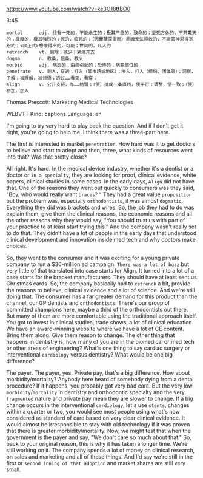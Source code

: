 https://www.youtube.com/watch?v=ke3O18ttBO0

3:45

```
mortal      adj. 终有一死的，不能永生的；极其严重的，致命的；至死方休的，不共戴天的；极度的，极其强烈的；死的，临死的；（因罪孽深重而）灵魂无法得救的，不能蒙神恩得宽恕的；<非正式>想像得出的，可能；世间的，凡人的
retrench    vt. 删除；减少；紧缩开支
dogma       n. 教条，信条，教义
morbid      adj. 病态的；由病引起的；恐怖的；病变部位的  
penetrate   v. 刺入，穿透；打入（某市场或地区）；渗入，打入（组织、团体等）；洞察，了解；被理解，被领悟；透过……看见，看穿；  
align       v. 公开支持，与……结盟；（使）排成一条直线，使平行；调整，使一致；（使）参加，加入     
```

Thomas Prescott: Marketing Medical Technologies

WEBVTT Kind: captions Language: en 

I'm going to try very hard to play back the question. And if I don't get it right, you're going to help me. I think there was a three-part here. 

The first is interested in market `penetration`. How hard was it to get doctors to believe and start to adopt and then, three, what kinds of resources went into that? Was that pretty close? 

All right. It's hard. In the medical device industry, whether it's a dentist or a doctor or `in a specialty`, they are looking for proof, clinical evidence, white papers, clinical studies in some cases. In the early days, `Align` did not have that. One of the reasons they went out quickly to consumers was they said, "Boy, who would really want `braces`? " They had a great value `proposition` but the problem was, especially `orthodontists`, it was almost `dogmatic`. Everything they did was brackets and wires. So, the job they had to do was explain them, give them the clinical reasons, the economic reasons and all the other reasons why they would say, "You should trust us with part of your practice to at least start trying this." And the company wasn't really set to do that. They didn't have a lot of people in the early days that understood clinical development and innovation inside med tech and why doctors make choices. 

So, they went to the consumer and it was exciting for a young private company to run a $30-million ad campaign. `There was a lot of buzz` but very little of that translated into case starts for Align. It turned into a lot of a case starts for the bracket manufacturers. They should have at least sent us Christmas cards. So, the company basically had to `retrench` a bit, provide the reasons to believe, clinical evidence and a lot of science. And we're still doing that. The consumer has a far greater demand for this product than the channel, our GP dentists and `orthodontists`. There's our group of committed champions here, maybe a third of the orthodontists out there. But many of them are more comfortable using the traditional approach itself. You got to invest in clinical studies, trade shows, a lot of clinical education. We have an award-winning website where we have a lot of CE content. Bring them along. Give them reason to change. The other thing that happens in dentistry is, how many of you are in the biomedical or med tech or other areas of engineering? What's one thing to say cardiac surgery or interventional `cardiology` versus dentistry? What would be one big difference? 

The payer. The payer, yes. Private pay, that's a big difference. How about morbidity/mortality? Anybody here heard of somebody dying from a dental procedure? If it happens, you probably got very bad care. But the very low `morbidity`/`mortality` in dentistry and orthodontic specialty and the very `fragmented` nature and private pay mean they are slower to change. If a big change occurs in the interventional `cardiology`, let's use `stents`, changes within a quarter or two, you would see most people using what's now considered as standard of care based on very clear clinical evidence. It would almost be irresponsible to stay with old technology if it was proven that there is greater morbidity/mortality. Now, we might test that when the government is the payer and say, "We don't care so much about that." So, back to your original reason, this is why it has taken a longer time. We're still working on it. The company spends a lot of money on clinical research, on sales and marketing and all of those things. And I'd say we're still in the first or `second inning of that adoption` and market shares are still very small. 